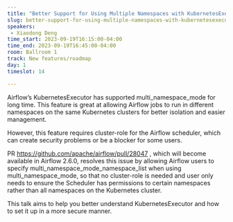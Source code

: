 ```yaml
---
title: "Better Support for Using Multiple Namespaces with KubernetesExecutor"
slug: better-support-for-using-multiple-namespaces-with-kubernetesexecutor
speakers:
 - Xiaodong Deng
time_start: 2023-09-19T16:15:00-04:00
time_end: 2023-09-19T16:45:00-04:00
room: Ballroom 1
track: New features/roadmap
day: 1
timeslot: 14

---
```


Airflow’s KubernetesExecutor has supported multi_namespace_mode for long time. This feature is great at allowing Airflow jobs to run in different namespaces on the same Kubernetes clusters for better isolation and easier management.

However, this feature requires cluster-role for the Airflow scheduler, which can create security problems or be a blocker for some users.
 
PR https://github.com/apache/airflow/pull/28047 , which will become available in Airflow 2.6.0, resolves this issue by allowing Airflow users to specify multi_namespace_mode_namespace_list when using multi_namespace_mode, so that no cluster-role is needed and user only needs to ensure the Scheduler has permissions to certain namespaces rather than all namespaces on the Kubernetes cluster.
  
This talk aims to help you better understand KubernetesExecutor and how to set it up in a more secure manner.
